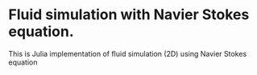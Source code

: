 # Fluid simulation with Navier Stokes equation.
This is Julia implementation of fluid simulation (2D) using Navier Stokes equation
